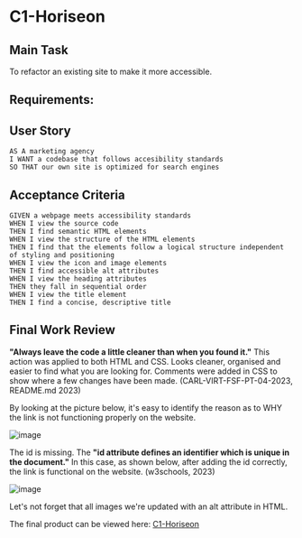 # C1-Horiseon

## Main Task

To refactor an existing site to make it more accessible.

## Requirements:

## User Story

```
AS A marketing agency
I WANT a codebase that follows accesibility standards
SO THAT our own site is optimized for search engines
```

## Acceptance Criteria

```
GIVEN a webpage meets accessibility standards
WHEN I view the source code
THEN I find semantic HTML elements
WHEN I view the structure of the HTML elements
THEN I find that the elements follow a logical structure independent of styling and positioning
WHEN I view the icon and image elements
THEN I find accessible alt attributes
WHEN I view the heading attributes
THEN they fall in sequential order
WHEN I view the title element
THEN I find a concise, descriptive title
```
## Final Work Review

**"Always leave the code a little cleaner than when you found it."** This action was applied to both HTML and CSS. Looks cleaner, organised and easier to find what you are looking for. Comments were added in CSS to show where a few changes have been made. (CARL-VIRT-FSF-PT-04-2023, README.md 2023)

By looking at the picture below, it's easy to identify the reason as to WHY the link is not functioning properly on the website.

![image](https://user-images.githubusercontent.com/129988455/235701731-721dd665-a6af-486b-a691-1861d710577f.png)

The id is missing. The **"id attribute defines an identifier which is unique in the document."** In this case, as shown below, after adding the id correctly, the link is functional on the website. (w3schools, 2023)

![image](https://user-images.githubusercontent.com/129988455/235702766-4224a1c3-3670-408f-b151-e0aa9357bc12.png)

Let's not forget that all images we're updated with an alt attribute in HTML. 

The final product can be viewed here: [C1-Horiseon](https://smarquis85.github.io/C1-Horiseon/) 


